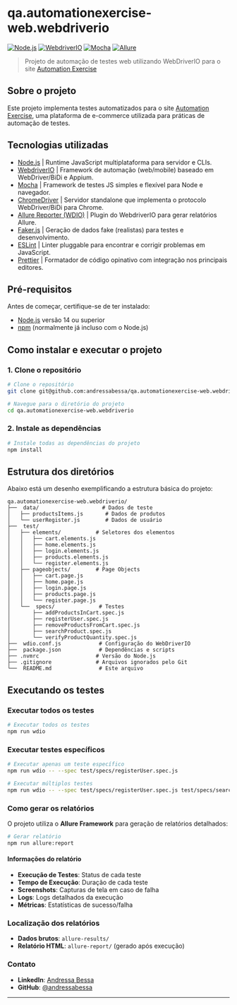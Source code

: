 # qa.automationexercise-web.webdriverio


[![Node.js](https://img.shields.io/badge/Node.js-20.x-green.svg)](https://nodejs.org/)
[![WebdriverIO](https://img.shields.io/badge/WebdriverIO-9.x-blue.svg)](https://webdriver.io/)
[![Mocha](https://img.shields.io/badge/Mocha-Test%20Framework-yellow.svg)](https://mochajs.org/)
[![Allure](https://img.shields.io/badge/Allure-Reporting-orange.svg)](https://docs.qameta.io/allure/)

> Projeto de automação de testes web utilizando WebDriverIO para o site [Automation Exercise](https://automationexercise.com/)

## Sobre o projeto

Este projeto implementa testes automatizados para o site [Automation Exercise](https://automationexercise.com/), uma plataforma de e-commerce utilizada para práticas de automação de testes. 


## Tecnologias utilizadas

- [Node.js](https://nodejs.org) | Runtime JavaScript multiplataforma para servidor e CLIs.
- [WebdriverIO](https://webdriver.io) | Framework de automação (web/mobile) baseado em WebDriver/BiDi e Appium.
- [Mocha](https://mochajs.org) | Framework de testes JS simples e flexível para Node e navegador.
- [ChromeDriver](https://developer.chrome.com/docs/chromedriver) | Servidor standalone que implementa o protocolo WebDriver/BiDi para Chrome.
- [Allure Reporter (WDIO)](https://webdriver.io/docs/allure-reporter/) | Plugin do WebdriverIO para gerar relatórios Allure.
- [Faker.js](https://fakerjs.dev) | Geração de dados fake (realistas) para testes e desenvolvimento.
- [ESLint](https://eslint.org) | Linter pluggable para encontrar e corrigir problemas em JavaScript.
- [Prettier](https://prettier.io) | Formatador de código opinativo com integração nos principais editores.


## Pré-requisitos

Antes de começar, certifique-se de ter instalado:

- [Node.js](https://nodejs.org/) versão 14 ou superior
- [npm](https://www.npmjs.com/) (normalmente já incluso com o Node.js)

  
## Como instalar e executar o projeto 

### 1. Clone o repositório

```bash
# Clone o repositório
git clone git@github.com:andressabessa/qa.automationexercise-web.webdriverio.git

# Navegue para o diretório do projeto
cd qa.automationexercise-web.webdriverio
```

### 2. Instale as dependências

```bash
# Instale todas as dependências do projeto
npm install
```

## Estrutura dos diretórios

Abaixo está um desenho exemplificando a estrutura básica do projeto:

```
qa.automationexercise-web.webdriverio/
├──  data/                    # Dados de teste
│   ├── productsItems.js       # Dados de produtos
│   └── userRegister.js        # Dados de usuário
├──  test/
│   ├── elements/           # Seletores dos elementos
│   │   ├── cart.elements.js
│   │   ├── home.elements.js
│   │   ├── login.elements.js
│   │   ├── products.elements.js
│   │   └── register.elements.js
│   ├── pageobjects/        # Page Objects
│   │   ├── cart.page.js
│   │   ├── home.page.js
│   │   ├── login.page.js
│   │   ├── products.page.js
│   │   └── register.page.js
│   └──  specs/              # Testes
│       ├── addProductsInCart.spec.js
│       ├── registerUser.spec.js
│       ├── removeProductsFromCart.spec.js
│       ├── searchProduct.spec.js
│       └── verifyProductQuantity.spec.js
├──  wdio.conf.js            # Configuração do WebDriverIO
├──  package.json            # Dependências e scripts
├── .nvmrc                  # Versão do Node.js
├── .gitignore              # Arquivos ignorados pelo Git
└──  README.md               # Este arquivo
```


## Executando os testes

### Executar todos os testes

```bash
# Executar todos os testes
npm run wdio
```

### Executar testes específicos

```bash
# Executar apenas um teste específico
npm run wdio -- --spec test/specs/registerUser.spec.js

# Executar múltiplos testes
npm run wdio -- --spec test/specs/registerUser.spec.js test/specs/searchProduct.spec.js
```


### Como gerar os relatórios


O projeto utiliza o **Allure Framework** para geração de relatórios detalhados:

```bash
# Gerar relatório
npm run allure:report
```

#### Informações do relatório

- **Execução de Testes**: Status de cada teste
- **Tempo de Execução**: Duração de cada teste
- **Screenshots**: Capturas de tela em caso de falha
- **Logs**: Logs detalhados da execução
- **Métricas**: Estatísticas de sucesso/falha

### Localização dos relatórios

- **Dados brutos**: `allure-results/`
- **Relatório HTML**: `allure-report/` (gerado após execução)


### Contato

- **LinkedIn**: [Andressa Bessa](https://www.linkedin.com/in/andressabessaa/)
- **GitHub**: [@andressabessa](https://github.com/andressabessa)


---
